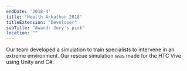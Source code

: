 ```yaml
---
endDate: '2018-4'
title: "Health Arkathon 2018"
titleExtension: "Developer"
subTitle: "Award: Jury's pick"
location: ""
---
```


Our team developed a simulation to train specialists to intervene in an extreme environment. Our rescue simulation was made for the HTC Vive using Unity and C#.
